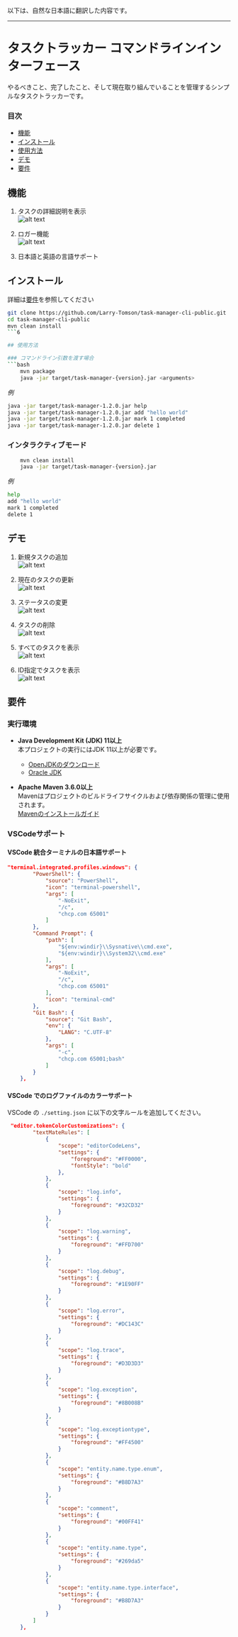 以下は、自然な日本語に翻訳した内容です。

---

# タスクトラッカー コマンドラインインターフェース

やるべきこと、完了したこと、そして現在取り組んでいることを管理するシンプルなタスクトラッカーです。

### 目次
- [機能](#機能)
- [インストール](#インストール)
- [使用方法](#使用方法)
- [デモ](#デモ)
- [要件](#要件)

## 機能
1) タスクの詳細説明を表示  
   ![alt text](img/image-6.png)

2) ロガー機能  
   ![alt text](img/image-8.png)

3) 日本語と英語の言語サポート

## インストール
詳細は[要件](#要件)を参照してください

```bash
git clone https://github.com/Larry-Tomson/task-manager-cli-public.git
cd task-manager-cli-public
mvn clean install
```6

## 使用方法

### コマンドライン引数を渡す場合
```bash
    mvn package
    java -jar target/task-manager-{version}.jar <arguments>
```

*例*
```bash
java -jar target/task-manager-1.2.0.jar help
java -jar target/task-manager-1.2.0.jar add "hello world"
java -jar target/task-manager-1.2.0.jar mark 1 completed
java -jar target/task-manager-1.2.0.jar delete 1
```

### インタラクティブモード

```bash
    mvn clean install
    java -jar target/task-manager-{version}.jar
```

*例*
```bash
help
add "hello world"
mark 1 completed
delete 1
```

## デモ
1) 新規タスクの追加  
   ![alt text](img/image.png)

2) 現在のタスクの更新  
   ![alt text](img/image-2.png)

3) ステータスの変更  
   ![alt text](img/image-3.png)

4) タスクの削除  
   ![alt text](img/image-1.png)

5) すべてのタスクを表示  
   ![alt text](img/image-4.png)

6) ID指定でタスクを表示  
   ![alt text](img/image-5.png)

## 要件

### 実行環境

- **Java Development Kit (JDK) 11以上**  
  本プロジェクトの実行にはJDK 11以上が必要です。  
  - [OpenJDKのダウンロード](https://jdk.java.net/)
  - [Oracle JDK](https://www.oracle.com/java/technologies/javase-jdk11-downloads.html)

- **Apache Maven 3.6.0以上**  
  Mavenはプロジェクトのビルドライフサイクルおよび依存関係の管理に使用されます。  
  [Mavenのインストールガイド](https://maven.apache.org/install.html)

### VSCodeサポート

#### VSCode 統合ターミナルの日本語サポート
```json
"terminal.integrated.profiles.windows": {
        "PowerShell": {
            "source": "PowerShell",
            "icon": "terminal-powershell",
            "args": [
                "-NoExit",
                "/c",
                "chcp.com 65001"
            ]
        },
        "Command Prompt": {
            "path": [
                "${env:windir}\\Sysnative\\cmd.exe",
                "${env:windir}\\System32\\cmd.exe"
            ],
            "args": [
                "-NoExit",
                "/c",
                "chcp.com 65001"
            ],
            "icon": "terminal-cmd"
        },
        "Git Bash": {
            "source": "Git Bash",
            "env": {
                "LANG": "C.UTF-8"
            },
            "args": [
                "-c",
                "chcp.com 65001;bash"
            ]
        }
    },
```
#### VSCode でのログファイルのカラーサポート
VSCode の `./setting.json` に以下の文字ルールを追加してください。

```json
 "editor.tokenColorCustomizations": {
        "textMateRules": [
            {
                "scope": "editorCodeLens",
                "settings": {
                    "foreground": "#FF0000",
                    "fontStyle": "bold"
                },
            },
            {
                "scope": "log.info",
                "settings": {
                    "foreground": "#32CD32"
                }
            },
            {
                "scope": "log.warning",
                "settings": {
                    "foreground": "#FFD700"
                }
            },
            {
                "scope": "log.debug",
                "settings": {
                    "foreground": "#1E90FF"
                }
            },
            {
                "scope": "log.error",
                "settings": {
                    "foreground": "#DC143C"
                }
            },
            {
                "scope": "log.trace",
                "settings": {
                    "foreground": "#D3D3D3"
                }
            },
            {
                "scope": "log.exception",
                "settings": {
                    "foreground": "#8B008B"
                }
            },
            {
                "scope": "log.exceptiontype",
                "settings": {
                    "foreground": "#FF4500"
                }
            },
            {
                "scope": "entity.name.type.enum",
                "settings": {
                    "foreground": "#B8D7A3"
                }
            },
            {
                "scope": "comment",
                "settings": {
                    "foreground": "#00FF41"
                }
            },
            {
                "scope": "entity.name.type",
                "settings": {
                    "foreground": "#269da5"
                }
            },
            {
                "scope": "entity.name.type.interface",
                "settings": {
                    "foreground": "#B8D7A3"
                }
            }
        ]
    },
```
